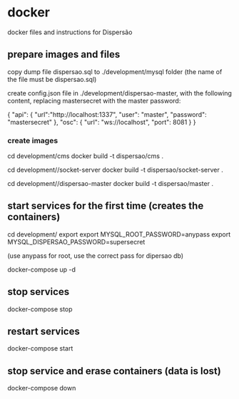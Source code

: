 # docker
docker files and instructions for Dispersão

## prepare images and files

copy dump file dispersao.sql to ./development/mysql folder
(the name of the file must be dispersao.sql)

create config.json file in ./development/dispersao-master, with the following content, replacing mastersecret with the master password:

{
"api": {
  "url":"http://localhost:1337",
  "user": "master",
  "password": "mastersecret"
  },
"osc": {
  "url": "ws://localhost",
  "port": 8081
  }
}

### create images
cd development/cms
docker build -t dispersao/cms .

cd development//socket-server
docker build -t dispersao/socket-server .

cd development//dispersao-master
docker build -t dispersao/master .


## start services for the first time (creates the containers)
cd development/
export  export MYSQL_ROOT_PASSWORD=anypass
export MYSQL_DISPERSAO_PASSWORD=supersecret

(use anypass for root, use the correct pass for dipersao db)

docker-compose up -d

## stop services

docker-compose stop

## restart services

docker-compose start

## stop service and erase containers (data is lost)

docker-compose down
